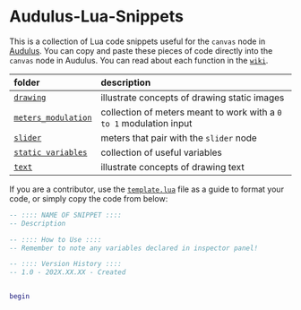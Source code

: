 # Audulus-Lua-Snippets
This is a collection of Lua code snippets useful for the `canvas` node in [Audulus](http://audulus.com). You can copy and paste these pieces of code directly into the `canvas` node in Audulus. You can read about each function in the [`wiki`](https://github.com/markalanboyd/Audulus-Lua-Snippets/wiki/Lua-functions-for-the-canvas-node).

folder | description
:-- | :--
[`drawing`](https://github.com/markalanboyd/Audulus-Lua-Snippets/tree/main/drawing) | illustrate concepts of drawing static images
[`meters_modulation`](https://github.com/markalanboyd/Audulus-Lua-Snippets/tree/main/meters_modulation) | collection of meters meant to work with a `0 to 1` modulation input
[`slider`](https://github.com/markalanboyd/Audulus-Lua-Snippets/tree/main/slider) | meters that pair with the `slider` node
[`static variables`](https://github.com/markalanboyd/Audulus-Lua-Snippets/tree/main/static_variables) | collection of useful variables
[`text`](https://github.com/markalanboyd/Audulus-Lua-Snippets/tree/main/text) | illustrate concepts of drawing text

If you are a contributor, use the [`template.lua`](https://github.com/markalanboyd/Audulus-Lua-Snippets/blob/main/template.lua) file as a guide to format your code, or simply copy the code from below:

```lua
-- :::: NAME OF SNIPPET ::::
-- Description

-- :::: How to Use ::::
-- Remember to note any variables declared in inspector panel!

-- :::: Version History ::::
-- 1.0 - 202X.XX.XX - Created


begin
```
